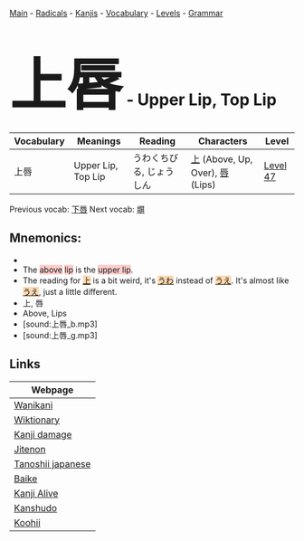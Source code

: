 <style> bigfont {font-size: 100px}</style>
[Main](../README.md) -
[Radicals](../radicals.md) -
[Kanjis](../kanjis.md) -
[Vocabulary](../vocabulary.md) -
[Levels](../levels.md) -
[Grammar](../grammar.md)
# <bigfont> 上唇</bigfont> - Upper Lip, Top Lip 

| Vocabulary | Meanings | Reading | Characters | Level |
| --- | --- | --- | --- | --- |
| 上唇 | Upper Lip, Top Lip | うわくちびる, じょうしん |  [上](../kanjis/上.md) (Above, Up, Over), [唇](../kanjis/唇.md) (Lips) | [Level 47](../levels/wk_level47.md) |

Previous vocab: [下唇](下唇.md) Next vocab: [塀](塀.md) 

## Mnemonics:

* 
* The <span style="background-color:#ffcccb"> above</span> <span style="background-color:#ffcccb"> lip</span> is the <span style="background-color:#ffcccb"> upper lip</span>.
* The reading for <span style="background-color:#fed8b1"> [上](https://jisho.org/search/上)</span> is a bit weird, it's <span style="background-color:#fed8b1"> [うわ](https://jisho.org/search/うわ)</span> instead of <span style="background-color:#fed8b1"> [うえ](https://jisho.org/search/うえ)</span>. It's almost like <span style="background-color:#fed8b1"> [うえ](https://jisho.org/search/うえ)</span>, just a little different.
* 上, 唇
* Above, Lips
* [sound:上唇_b.mp3]
* [sound:上唇_g.mp3]


## Links 

| Webpage |
| --- |
| [Wanikani          ](https://www.wanikani.com/kanji/上唇) |
| [Wiktionary        ](https://en.wiktionary.org/wiki/上唇) |
| [Kanji damage      ](http://www.kanjidamage.com/kanji/search?utf8=✓&q=上唇) |
| [Jitenon           ](https://jitenon.com/kanji/上唇) |
| [Tanoshii japanese ](https://www.tanoshiijapanese.com/dictionary/kanji.cfm?k=上唇) |
| [Baike             ](https://baike.baidu.com/item/上唇) |
| [Kanji Alive       ](https://app.kanjialive.com/上唇) |
| [Kanshudo          ](https://www.kanshudo.com/searchmn?q=上唇) |
| [Koohii            ](https://kanji.koohii.com/study/kanji/上唇) |
